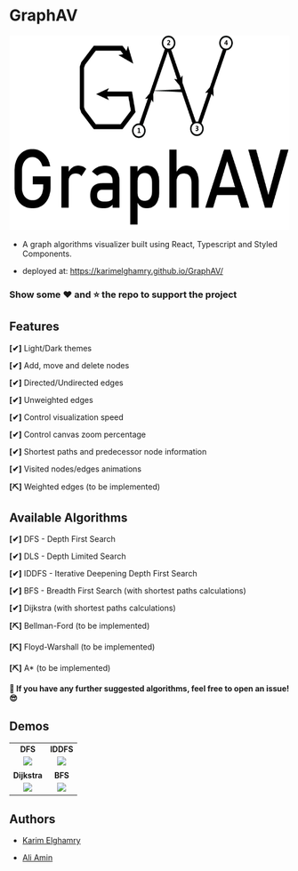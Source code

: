 # GraphAV

<p align="center"><img height="350px" src="screenshots/GraphAV.png"></p>

- A graph algorithms visualizer built using React, Typescript and Styled Components.

- deployed at: https://karimelghamry.github.io/GraphAV/

### Show some :heart: and :star: the repo to support the project

## Features

**[✔]** Light/Dark themes

**[✔]** Add, move and delete nodes

**[✔]** Directed/Undirected edges

**[✔]** Unweighted edges

**[✔]** Control visualization speed

**[✔]** Control canvas zoom percentage

**[✔]** Shortest paths and predecessor node information

**[✔]** Visited nodes/edges animations

**[⛏]** Weighted edges (to be implemented)

## Available Algorithms

**[✔]** DFS - Depth First Search

**[✔]** DLS - Depth Limited Search

**[✔]** IDDFS - Iterative Deepening Depth First Search

**[✔]** BFS - Breadth First Search (with shortest paths calculations)

**[✔]** Dijkstra (with shortest paths calculations)

**[⛏]** Bellman-Ford (to be implemented)

**[⛏]** Floyd-Warshall (to be implemented)

**[⛏]** A\* (to be implemented)

**🎉 If you have any further suggested algorithms, feel free to open an issue! 😎**

## Demos

<table style="font-weight:bold;" align="center">
  <tr>
    <td align="center">DFS</td>
     <td align="center">IDDFS</td>
  </tr>
  <tr>
    <td align="center"><img width="400px" src="https://media.giphy.com/media/H7f7EJhDl6b0Bjak1K/giphy.gif"></td>
    <td align="center"><img width="400px" src="https://media.giphy.com/media/S8MtOaYjNEZIDtUhgb/giphy.gif"></td>
  </tr>
  <tr>
    <td align="center">Dijkstra</td>
     <td align="center">BFS</td>
  </tr>
  <tr>
    <td align="center"><img width="400px" src="https://media.giphy.com/media/L1K4LMxTaZ68j2qLo4/giphy.gif"></td>
    <td align="center"><img width="400px" src="https://media.giphy.com/media/XDGHPH6auW8L1xT3cg/giphy.gif"></td>
  </tr>
 </table>

## Authors

- [Karim Elghamry](https://github.com/KarimElghamry)

- [Ali Amin](https://github.com/Ali-Amin)
